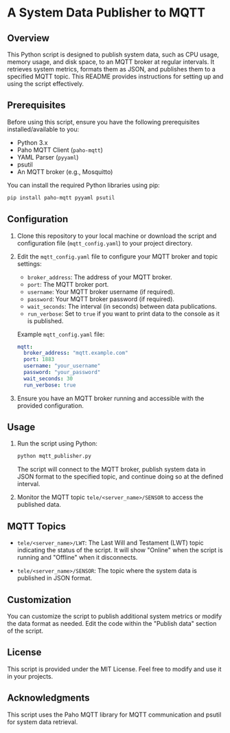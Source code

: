 # A System Data Publisher to MQTT

## Overview

This Python script is designed to publish system data, such as CPU usage, memory usage, and disk space, to an MQTT broker at regular intervals. It retrieves system metrics, formats them as JSON, and publishes them to a specified MQTT topic. This README provides instructions for setting up and using the script effectively.

## Prerequisites

Before using this script, ensure you have the following prerequisites installed/available to you:

- Python 3.x
- Paho MQTT Client (`paho-mqtt`)
- YAML Parser (`pyyaml`)
- psutil
- An MQTT broker (e.g., Mosquitto)

You can install the required Python libraries using pip:

```bash
pip install paho-mqtt pyyaml psutil
```

## Configuration

1. Clone this repository to your local machine or download the script and configuration file (`mqtt_config.yaml`) to your project directory.

2. Edit the `mqtt_config.yaml` file to configure your MQTT broker and topic settings:

   - `broker_address`: The address of your MQTT broker.
   - `port`: The MQTT broker port.
   - `username`: Your MQTT broker username (if required).
   - `password`: Your MQTT broker password (if required).
   - `wait_seconds`: The interval (in seconds) between data publications.
   - `run_verbose`: Set to `true` if you want to print data to the console as it is published.
   
   Example `mqtt_config.yaml` file:

   ```yaml
   mqtt:
     broker_address: "mqtt.example.com"
     port: 1883
     username: "your_username"
     password: "your_password"
     wait_seconds: 30
     run_verbose: true
   ```

3. Ensure you have an MQTT broker running and accessible with the provided configuration.

## Usage

1. Run the script using Python:

   ```bash
   python mqtt_publisher.py
   ```

   The script will connect to the MQTT broker, publish system data in JSON format to the specified topic, and continue doing so at the defined interval.

2. Monitor the MQTT topic `tele/<server_name>/SENSOR` to access the published data.

## MQTT Topics

- `tele/<server_name>/LWT`: The Last Will and Testament (LWT) topic indicating the status of the script. It will show "Online" when the script is running and "Offline" when it disconnects.

- `tele/<server_name>/SENSOR`: The topic where the system data is published in JSON format.

## Customization

You can customize the script to publish additional system metrics or modify the data format as needed. Edit the code within the "Publish data" section of the script.

## License

This script is provided under the MIT License. Feel free to modify and use it in your projects.

## Acknowledgments

This script uses the Paho MQTT library for MQTT communication and psutil for system data retrieval.
